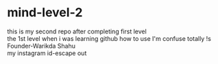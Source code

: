 # mind-level-2 <br>
this  is my second repo after completing  first level<br>
the 1st level when i was learning github how 
to use I'm confuse totally !s<br>
Founder-Warikda Shahu <br>
my instagram id-escape out
